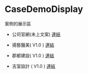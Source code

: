 # CaseDemoDisplay
案例的展示區




- 公司官網(未上文案) [連結](https://by-point.github.io/CaseDemoDisplay/companyWeb/views/index/index.html)


- 揚藝醫美( V1.0 )  [連結](https://by-point.github.io/CaseDemoDisplay/Yanyi-dark/views/index/index.html)


- 郡都建設( V1.0 )  [連結](https://by-point.github.io/CaseDemoDisplay/work-JunDu/views/index/index.html)


- 吉室設計 ( V1.0 )  [連結](https://by-point.github.io/CaseDemoDisplay/cheese/views/index.html)
